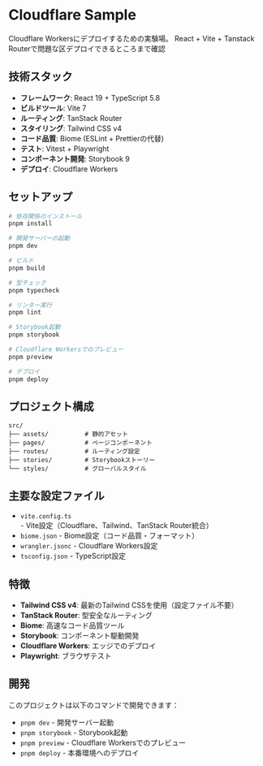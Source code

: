# Cloudflare Sample

Cloudflare Workersにデプロイするための実験場。
React + Vite + Tanstack Routerで問題な区デプロイできるところまで確認

## 技術スタック

- **フレームワーク**: React 19 + TypeScript 5.8
- **ビルドツール**: Vite 7
- **ルーティング**: TanStack Router
- **スタイリング**: Tailwind CSS v4
- **コード品質**: Biome (ESLint + Prettierの代替)
- **テスト**: Vitest + Playwright
- **コンポーネント開発**: Storybook 9
- **デプロイ**: Cloudflare Workers

## セットアップ

```bash
# 依存関係のインストール
pnpm install

# 開発サーバーの起動
pnpm dev

# ビルド
pnpm build

# 型チェック
pnpm typecheck

# リンター実行
pnpm lint

# Storybook起動
pnpm storybook

# Cloudflare Workersでのプレビュー
pnpm preview

# デプロイ
pnpm deploy
```

## プロジェクト構成

```
src/
├── assets/          # 静的アセット
├── pages/           # ページコンポーネント
├── routes/          # ルーティング設定
├── stories/         # Storybookストーリー
└── styles/          # グローバルスタイル
```

## 主要な設定ファイル

- `vite.config.ts` - Vite設定（Cloudflare、Tailwind、TanStack Router統合）
- `biome.json` - Biome設定（コード品質・フォーマット）
- `wrangler.jsonc` - Cloudflare Workers設定
- `tsconfig.json` - TypeScript設定

## 特徴

- **Tailwind CSS v4**: 最新のTailwind CSSを使用（設定ファイル不要）
- **TanStack Router**: 型安全なルーティング
- **Biome**: 高速なコード品質ツール
- **Storybook**: コンポーネント駆動開発
- **Cloudflare Workers**: エッジでのデプロイ
- **Playwright**: ブラウザテスト

## 開発

このプロジェクトは以下のコマンドで開発できます：

- `pnpm dev` - 開発サーバー起動
- `pnpm storybook` - Storybook起動
- `pnpm preview` - Cloudflare Workersでのプレビュー
- `pnpm deploy` - 本番環境へのデプロイ
